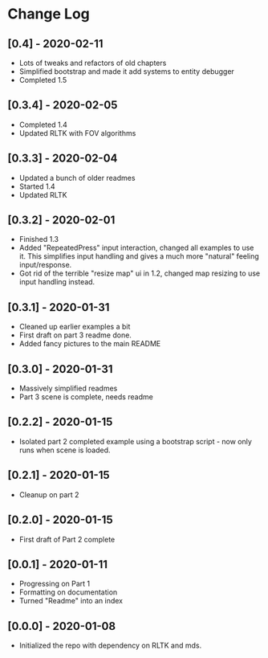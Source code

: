 # Change Log

## [0.4] - 2020-02-11
* Lots of tweaks and refactors of old chapters
* Simplified bootstrap and made it add systems to entity debugger
* Completed 1.5

## [0.3.4] - 2020-02-05
* Completed 1.4
* Updated RLTK with FOV algorithms

## [0.3.3] - 2020-02-04
* Updated a bunch of older readmes
* Started 1.4
* Updated RLTK

## [0.3.2] - 2020-02-01
* Finished 1.3
* Added "RepeatedPress" input interaction, changed all examples to use it. This simplifies input handling and gives a much more "natural" feeling input/response.
* Got rid of the terrible "resize map" ui in 1.2, changed map resizing to use input handling instead.

## [0.3.1] - 2020-01-31
* Cleaned up earlier examples a bit
* First draft on part 3 readme done.
* Added fancy pictures to the main README

## [0.3.0] - 2020-01-31
* Massively simplified readmes
* Part 3 scene is complete, needs readme

## [0.2.2] - 2020-01-15
* Isolated part 2 completed example using a bootstrap script - now only runs when scene is loaded.

## [0.2.1] - 2020-01-15
* Cleanup on part 2

## [0.2.0] - 2020-01-15
* First draft of Part 2 complete

## [0.0.1] - 2020-01-11
* Progressing on Part 1
* Formatting on documentation
* Turned "Readme" into an index

## [0.0.0] - 2020-01-08
* Initialized the repo with dependency on RLTK and mds.